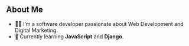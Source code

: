 ## About Me
- 👨‍💻 I’m a software developer passionate about Web Development and Digital Marketing.
- 🌱 Currently learning **JavaScript** and **Django**.
